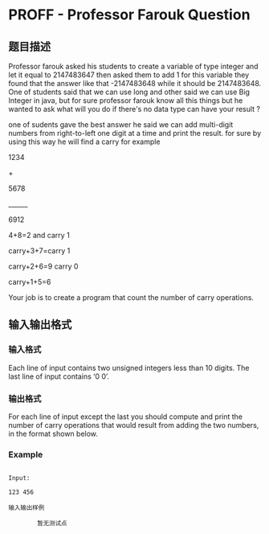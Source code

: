 # PROFF - Professor Farouk Question

## 题目描述

Professor farouk asked his students to create a variable of type integer and let it equal to 2147483647 then asked them to add 1 for this variable they found that the answer like that -2147483648 while it should be 2147483648. One of students said that we can use long and other said we can use Big Integer in java, but for sure professor farouk know all this things but he wanted to ask what will you do if there's no data type can have your result ?

one of sudents gave the best answer he said we can add multi-digit numbers from right-to-left one digit at a time and print the result. for sure by using this way he will find a carry for example

1234

\+

5678

\_\_\_\_\_\_

6912

4+8=2 and carry 1

carry+3+7=carry 1

carry+2+6=9 carry 0

carry+1+5=6

Your job is to create a program that count the number of carry operations.

## 输入输出格式

### 输入格式

Each line of input contains two unsigned integers less than 10 digits. The last line of input contains ‘0 0’.

### 输出格式

For each line of input except the last you should compute and print the number of carry operations that would result from adding the two numbers, in the format shown below.

### Example

```

Input:

123 456

```

    输入输出样例

            暂无测试点

    

    

    

<!--  -->

